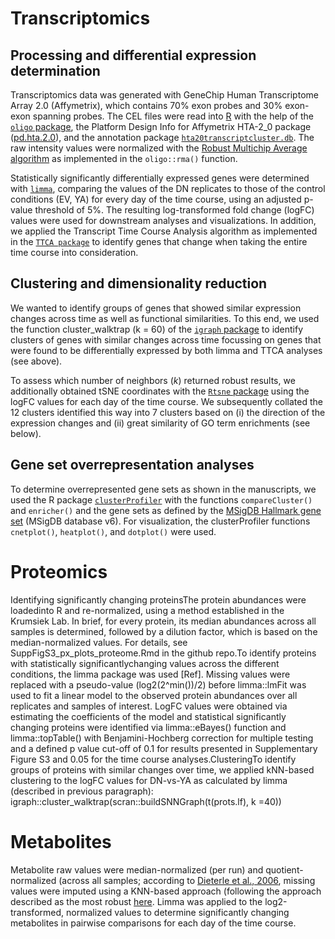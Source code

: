 Transcriptomics
=======================

Processing and differential expression determination
-----------------------------------------------------

Transcriptomics data was generated with GeneChip Human Transcriptome Array 2.0 (Affymetrix), which contains 70% exon probes and 30% exon-exon spanning probes.
The CEL files were read into [R](https://www.R-project.org/) with the help of the [`oligo` package](https://pubmed.ncbi.nlm.nih.gov/20688976/), the Platform Design Info for Affymetrix HTA-2_0 package ([pd.hta.2.0](http://www.bioconductor.org/packages/release/data/annotation/html/pd.hta.2.0.html)), and the annotation package [`hta20transcriptcluster.db`]((http://www.bioconductor.org/packages/release/data/annotation/html/hta20transcriptcluster.db.html)).
The raw intensity values were normalized with the [Robust Multichip Average algorithm](dx.doi.org/10.1093/biostatistics/4.2.249) as implemented in the `oligo::rma()` function.

Statistically significantly differentially expressed genes were determined with [`limma`](dx.doi.org/10.1093/nar/gkv007),
comparing the values of the DN replicates to those of the control conditions (EV, YA) for every day of the time course, using an adjusted p-value threshold of 5%.
The resulting log-transformed fold change (logFC) values were used for downstream analyses and visualizations.
In addition, we applied the Transcript Time Course Analysis algorithm as implemented in the [`TTCA package`](https://pubmed.ncbi.nlm.nih.gov/28088176/) to identify genes that change when taking the entire time course into consideration.

Clustering and dimensionality reduction
----------------------------------------

We wanted to identify groups of genes that showed similar expression changes across time as well as functional similarities.
To this end, we used the function cluster_walktrap (k = 60) of the [`igraph` package](https://static1.squarespace.com/static/5b68a4e4a2772c2a206180a1/t/5cd1e3cbb208fc26c99de080/1557259212150/c1602a3c126ba822d0bc4293371c.pdf) to identify clusters of genes with similar changes across time focussing on genes that were found to be differentially expressed by both limma and TTCA analyses (see above).

To assess which number of neighbors (*k*) returned robust results, we additionally obtained tSNE coordinates with the [`Rtsne` package](https://cran.r-project.org/web/packages/Rtsne/index.html) using the logFC values for each day of the time course.
We subsequently collated the 12 clusters identified this way into 7 clusters based on (i) the direction of the expression changes and (ii) great similarity of GO term enrichments (see below). 

Gene set overrepresentation analyses
------------------------------------

To determine overrepresented gene sets as shown in the manuscripts, we used the R package [`clusterProfiler`](https://pubmed.ncbi.nlm.nih.gov/22455463/) with the functions `compareCluster()` and `enricher()` and the gene sets as defined by the [MSigDB Hallmark gene set](https://pubmed.ncbi.nlm.nih.gov/22455463/) (MSigDB database v6).
For visualization, the clusterProfiler functions `cnetplot()`, `heatplot()`, and `dotplot()` were used. 

Proteomics
==============

Identifying significantly changing proteinsThe protein abundances were loadedinto R and re-normalized, using a method established in the Krumsiek Lab. In brief, for every protein, its median abundances across all samples is determined, followed by a dilution factor, which is based on the median-normalized values. For details, see SuppFigS3_px_plots_proteome.Rmd in the github repo.To identify proteins with statistically significantlychanging values across the different conditions, the limma package was used [Ref]. Missing values were replaced with a pseudo-value (log2(2^min(<observed values>))/2) before limma::lmFit was used to fit a linear model to the observed protein abundances over all replicates and samples of interest. LogFC values were obtained via estimating the coefficients of the model and statistical significantly changing proteins were identified via limma::eBayes() function and limma::topTable() with Benjamini-Hochberg correction for multiple testing and a defined p value cut-off of 0.1 for results presented in Supplementary Figure S3 and 0.05 for the time course analyses.ClusteringTo identify groups of proteins with similar changes over time, we applied kNN-based clustering to the logFC values for DN-vs-YA as calculated by limma (described in previous paragraph): igraph::cluster_walktrap(scran::buildSNNGraph(t(prots.lf), k =40))

Metabolites
==============

Metabolite raw values were median-normalized (per run) and quotient-normalized (across all samples; according to [Dieterle et al., 2006]( https://www.ncbi.nlm.nih.gov/pubmed/16808434), missing values were imputed using a KNN-based approach (following the approach described as the most robust [here](https://pubmed.ncbi.nlm.nih.gov/30830398/).
Limma was applied to the log2-transformed, normalized values to determine significantly changing metabolites in pairwise comparisons for each day of the time course. 

